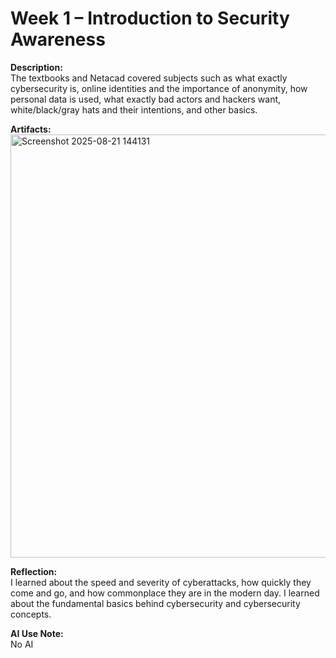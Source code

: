 # Week 1 – Introduction to Security Awareness
 
**Description:**  
The textbooks and Netacad covered subjects such as what exactly cybersecurity is, online identities and the importance of anonymity, how personal data is used, what exactly bad actors and hackers want, white/black/gray hats and their intentions, and other basics. 
 
**Artifacts:**  
<img width="1262" height="677" alt="Screenshot 2025-08-21 144131" src="https://github.com/user-attachments/assets/f49492b2-4966-40f5-af23-571cdff84455" />

 
**Reflection:**  
I learned about the speed and severity of cyberattacks, how quickly they come and go, and how commonplace they are in the modern day. I learned about the fundamental basics behind cybersecurity and cybersecurity concepts.
 
**AI Use Note:**  
No AI
